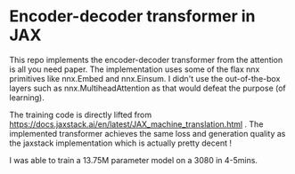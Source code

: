 # Encoder-decoder transformer in JAX

This repo implements the encoder-decoder transformer from the attention is all you need paper. The implementation uses some of the flax nnx primitives like nnx.Embed and nnx.Einsum. I didn't use the out-of-the-box layers such as nnx.MultiheadAttention as that would defeat the purpose (of learning).

The training code is directly lifted from https://docs.jaxstack.ai/en/latest/JAX_machine_translation.html . The implemented transformer achieves the same loss and generation quality as the jaxstack implementation which is actually pretty decent ! 

I was able to train a 13.75M parameter model on a 3080 in 4-5mins.